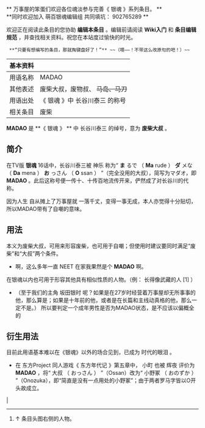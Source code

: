 ** 万事屋的笨蛋们欢迎各位魂淡参与完善《  银魂  》系列条目。  **  
**同时欢迎加入 萌百银魂编辑组  共同填坑：  902765289  **

欢迎正在阅读此条目的您协助  **编辑本条目** 。编辑前请阅读  **Wiki入门** 和  **条目编辑规范**
，并查找相关资料。祝您在本站度过愉快的时光。  

     **“只要有想编写的条目，那就掏键盘好了！”** ~~（喂——！不带这么改原句的吧！）~~   

|  **基本资料**  ||
|---|---|
|用语名称  |  MADAO   |
|其他表述  |  废柴大叔，废物叔、 ~~马岛、马刀~~  |
|用语出处  |  《  银魂  》中  长谷川泰三  的称号   |
|相关条目  |  废柴   |
  
**MADAO** 是 **《 银魂  》 ** 中  长谷川泰三  的绰号，意为 **废柴大叔** 。

##  简介

在TV版 **银魂** 16话中，长谷川泰三被  神乐  称为“  **ま** るで  （  **Ma** rude  ）  **ダ** メな  （
**Da** mena  ）  **お** っさん  （  **O** ssan  ）  ”（完全没用的大叔），简写为マダオ，即 **MADAO**
。此后这称号便一传十、十传百地流传开来，俨然成了对长谷川的代称。

因为人生  自从摊上了万事屋就  一落千丈，变得一事无成，本人亦觉得十分贴切，所以MADAO带有了自嘲的意味。

##  用法

本义为废柴大叔，可用来形容废柴，也可用于自嘲；但使用时建议要同时满足“废柴”和“大叔”两个条件。

  * 啊，这么多年一直  NEET  在家我果然是个 **MADAO** 啊。 

在银魂以内也可用于形容其他具有相似性质的人物。（例：  长得像武藏的人  [1]  ）

  * （至于我们的主角  坂田银时  呢？如果是在27岁时经营着万事屋却无所事事的他，那么算是；如果是十年前的他，或者是在长篇和主线动真格的他，那么一定不是。）  所以要判定一个成年男性是否为MADAO状态，是不应该以偏概全的 

##  衍生用法

目前此用语基本难以在《银魂》以外的场合见到，已成为  时代的眼泪  。

  * 在  东方Project  同人游戏《  东方年代记  》第五章中，  小町  也被  辉夜  评价为 **MADAO** ，将“  大叔  （  おっさん  ）  ”（Ossan）改为“  小野冢  （  おのずか  ）  ”（Onozuka），即“简直是没有一点用处的小野冢”；由于两者罗马字皆以O开头故成立。 

|  
  
---  
  
  1. ↑  条目头图右侧的人物。 

